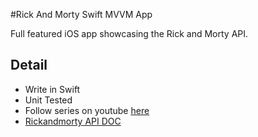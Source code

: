 #Rick And Morty Swift MVVM App

Full featured iOS app showcasing the Rick and Morty API.

## Detail

- Write in Swift
- Unit Tested
- Follow series on youtube [here](https://www.youtube.com/watch?v=rL9Z2y3lvd4&list=PL5PR3UyfTWvdl4Ya_2veOB6TM16FXuv4y&index=2)
- [Rickandmorty API DOC](https://rickandmortyapi.com/documentation)
